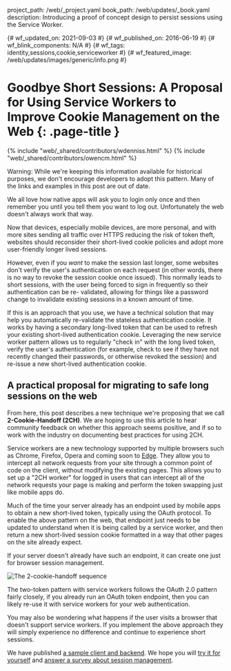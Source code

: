 project_path: /web/_project.yaml
book_path: /web/updates/_book.yaml
description: Introducing a proof of concept design to persist sessions using the Service Worker.

{# wf_updated_on: 2021-09-03 #}
{# wf_published_on: 2016-06-19 #}
{# wf_blink_components: N/A #}
{# wf_tags: identity,sessions,cookie,serviceworker #}
{# wf_featured_image: /web/updates/images/generic/info.png #}

# Goodbye Short Sessions: A Proposal for Using Service Workers to Improve Cookie Management on the Web {: .page-title }

{% include "web/_shared/contributors/wdenniss.html" %}
{% include "web/_shared/contributors/owencm.html" %}

Warning: While we're keeping this information available for historical purposes,
we don't encourage developers to adopt this pattern. Many of the links and
examples in this post are out of date.

We all love how native apps will ask you to login only once and then remember
you until you tell them you want to log out. Unfortunately the web doesn't
always work that way.

Now that devices, especially mobile devices, are more personal, and with more
sites sending all traffic over HTTPS reducing the risk of token theft, websites
should reconsider their short-lived cookie policies and adopt more user-friendly
longer lived sessions.

However, even if you *want* to make the session last longer, some websites don't
verify the user's authentication on each request (in other words, there is no
way to revoke the session cookie once issued). This normally leads to short
sessions, with the user being forced to sign in frequently so their
authentication can be re- validated, allowing for things like a password change
to invalidate existing sessions in a known amount of time.

If this is an approach that you use, we have a technical solution that may help
you automatically re-validate the stateless authentication cookie. It works by
having a secondary long-lived token that can be used to refresh your existing
short-lived authentication cookie. Leveraging the new service worker pattern
allows us to regularly "check in" with the long lived token, verify the user's
authentication (for example, check to see if they have not recently changed their
passwords, or otherwise revoked the session) and re-issue a new short-lived
authentication cookie.

## A practical proposal for migrating to safe long sessions on the web

From here, this post describes a new technique we're proposing that we call 
**2-Cookie-Handoff (2CH)**. We are hoping to use this article to hear community
feedback on whether this approach seems positive, and if so to work with the
industry on documenting best practices for using 2CH.

Service workers are a new technology supported by multiple browsers such as
Chrome, Firefox, Opera and coming soon to 
[Edge](https://developer.microsoft.com/en-us/microsoft-edge/status/serviceworker/).
They allow you to intercept all network requests from your site through a
common point of code on the client, without modifying the existing pages. This
allows you to set up a "2CH worker" for logged in users that can intercept
all of the network requests your page is making and perform the token swapping
just like mobile apps do.

Much of the time your server already has an endpoint used by mobile apps
to obtain a new short-lived token, typically using the OAuth protocol. To
enable the above pattern on the web, that endpoint just needs to be updated to
understand when it is being called by a service worker, and then return a new
short-lived session cookie formatted in a way that other pages on the site
already expect.

If your server doesn't already have such an endpoint, it can create one just for
browser session management.

![The 2-cookie-handoff sequence](/web/updates/images/2016/06/2-cookie-handoff/sequence_diagram.png)

The two-token pattern with service workers follows the OAuth 2.0 pattern fairly
closely, if you already run an OAuth token endpoint, then you can likely re-use
it with service workers for your web authentication.

You may also be wondering what happens if the user visits a browser that doesn't
support service workers. If you implement the above approach they will simply
experience no difference and continue to experience short sessions.

We have published [a sample client and backend](https://github.com/GoogleChrome/two-token-sw).
We hope you will [try it for yourself](https://ws-codelab.appspot.com/) and 
[answer a survey about session management](//goo.gl/forms/djaMEOgBUb4WEhCz2).



